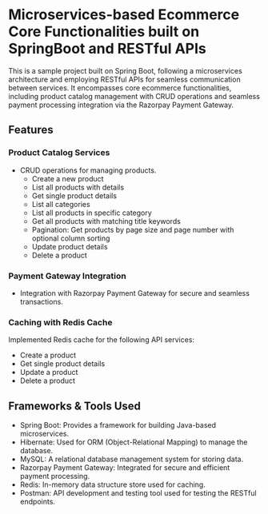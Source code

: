 # Microservices-based Ecommerce Core Functionalities built on SpringBoot and RESTful APIs

This is a sample project built on Spring Boot, following a microservices architecture and employing RESTful APIs for seamless communication between services. It encompasses core ecommerce functionalities, including product catalog management with CRUD operations and seamless payment processing integration via the Razorpay Payment Gateway.

## Features

### Product Catalog Services

- CRUD operations for managing products.
    - Create a new product
    - List all products with details
    - Get single product details
    - List all categories
    - List all products in specific category
    - Get all products with matching title keywords
    - Pagination: Get products by page size and page number with optional column sorting
    - Update product details
    - Delete a product

### Payment Gateway Integration

- Integration with Razorpay Payment Gateway for secure and seamless transactions.

### Caching with Redis Cache

Implemented Redis cache for the following API services:
- Create a product
- Get single product details
- Update a product
- Delete a product

## Frameworks & Tools Used

- Spring Boot: Provides a framework for building Java-based microservices.
- Hibernate: Used for ORM (Object-Relational Mapping) to manage the database.
- MySQL: A relational database management system for storing data.
- Razorpay Payment Gateway: Integrated for secure and efficient payment processing.
- Redis: In-memory data structure store used for caching.
- Postman: API development and testing tool used for testing the RESTful endpoints.